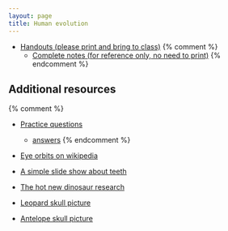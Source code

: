 ```yaml
---
layout: page
title: Human evolution
---
```


* [Handouts (please print and bring to class)](/materials/humans.handouts.pdf)
{% comment %} 
  * [Complete notes (for reference only, no need to print)](/materials/primates.complete.pdf)
{% endcomment %} 

## Additional resources

{% comment %} 
* [Practice questions](primate_ques.html)
	* [answers](primate_ans.html)
{% endcomment %} 

* [Eye orbits on wikipedia](https://en.wikipedia.org/wiki/Orbit_(anatomy))

* [A simple slide show about teeth](https://www.slideshare.net/SECBIO/teeth-28068645)

* [The hot new dinosaur research](https://www.sciencedaily.com/releases/2018/04/180426130043.htm)

* [Leopard skull picture](https://upload.wikimedia.org/wikipedia/commons/thumb/d/da/SL_skull_4.JPG/1024px-SL_skull_4.JPG)

* [Antelope skull picture](https://upload.wikimedia.org/wikipedia/commons/thumb/6/6a/Cervus_elaphus_male_01_MWNH_692.jpg/1024px-Cervus_elaphus_male_01_MWNH_692.jpg)
